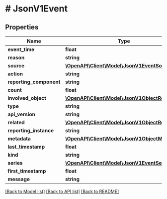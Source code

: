 # # JsonV1Event

## Properties

Name | Type | Description | Notes
------------ | ------------- | ------------- | -------------
**event_time** | **float** |  | [optional]
**reason** | **string** |  | [optional]
**source** | [**\OpenAPI\Client\Model\JsonV1EventSource**](JsonV1EventSource.md) |  | [optional]
**action** | **string** |  | [optional]
**reporting_component** | **string** |  | [optional]
**count** | **float** |  | [optional]
**involved_object** | [**\OpenAPI\Client\Model\JsonV1ObjectReference**](JsonV1ObjectReference.md) |  | [optional]
**type** | **string** |  | [optional]
**api_version** | **string** |  | [optional]
**related** | [**\OpenAPI\Client\Model\JsonV1ObjectReference**](JsonV1ObjectReference.md) |  | [optional]
**reporting_instance** | **string** |  | [optional]
**metadata** | [**\OpenAPI\Client\Model\JsonV1ObjectMeta**](JsonV1ObjectMeta.md) |  | [optional]
**last_timestamp** | **float** |  | [optional]
**kind** | **string** |  | [optional]
**series** | [**\OpenAPI\Client\Model\JsonV1EventSeries**](JsonV1EventSeries.md) |  | [optional]
**first_timestamp** | **float** |  | [optional]
**message** | **string** |  | [optional]

[[Back to Model list]](../../README.md#models) [[Back to API list]](../../README.md#endpoints) [[Back to README]](../../README.md)

